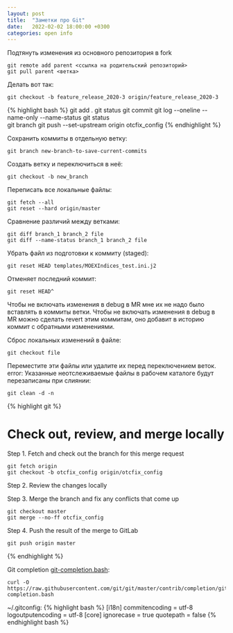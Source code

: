 ```yaml
---
layout: post
title:  "Заметки про Git"
date:   2022-02-02 18:00:00 +0300
categories: open info
---
```


Подтянуть изменения из основного репозитория в fork
``` text
git remote add parent <ссылка на родительский репозиторий>
git pull parent <ветка>
```

Делать вот так:

	git checkout -b feature_release_2020-3 origin/feature_release_2020-3

{% highlight bash %}
git add .
git status
git commit
git log --oneline --name-only --name-status 
git status	
git branch
git push --set-upstream origin otcfix_config
{% endhighlight %}

Сохранить коммиты в отдельную ветку:

	git branch new-branch-to-save-current-commits

Создать ветку и переключиться в неё:

	git checkout -b new_branch

Переписать все локальные файлы:

	git fetch --all 
	git reset --hard origin/master

Сравнение различий между ветками:

	git diff branch_1 branch_2 file
	git diff --name-status branch_1 branch_2 file

Убрать файл из подготовки к коммиту (staged):

	git reset HEAD templates/MOEXIndices_test.ini.j2

Отменяет последний коммит:

	git reset HEAD^

Чтобы не включать изменения в debug в MR мне их не надо было вставлять в коммиты ветки. 
Чтобы не включать изменения в debug в MR можно сделать revert этим коммитам, оно добавит в историю коммит с обратными изменениями.

Сброс локальных изменений в файле:
	
	git checkout file

Переместите эти файлы или удалите их перед переключением веток.
error: Указанные неотслеживаемые файлы в рабочем каталоге будут перезаписаны при слиянии:

	git clean -d -n

{% highlight git %}
# Check out, review, and merge locally

Step 1. Fetch and check out the branch for this merge request

	git fetch origin
	git checkout -b otcfix_config origin/otcfix_config

Step 2. Review the changes locally

Step 3. Merge the branch and fix any conflicts that come up

	git checkout master
	git merge --no-ff otcfix_config

Step 4. Push the result of the merge to GitLab

	git push origin master
{% endhighlight %}


Git completion [git-completion.bash](https://raw.githubusercontent.com/git/git/master/contrib/completion/git-completion.bash):

	curl -O https://raw.githubusercontent.com/git/git/master/contrib/completion/git-completion.bash

~/.gitconfig:
{% highlight bash %}
[i18n]
	commitencoding = utf-8
	logoutputencoding = utf-8
[core]
	ignorecase = true
	quotepath = false
{% endhighlight bash %}

